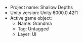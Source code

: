 <!-- UNITY CODE ASSIST INSTRUCTIONS START -->
- Project name: Shallow Depths
- Unity version: Unity 6000.0.42f1
- Active game object:
  - Name: Grandma
  - Tag: Untagged
  - Layer: UI
<!-- UNITY CODE ASSIST INSTRUCTIONS END -->